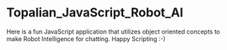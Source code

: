 # Topalian_JavaScript_Robot_AI
Here is a fun JavaScript application that utilizes object oriented concepts to make Robot Intelligence for chatting. Happy Scripting :-)
